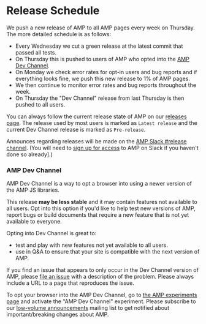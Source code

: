 # Release Schedule

We push a new release of AMP to all AMP pages every week on Thursday. The more detailed schedule is as follows:

- Every Wednesday we cut a green release at the latest commit that passed all tests.
- On Thursday this is pushed to users of AMP who opted into the [AMP Dev Channel](#amp-dev-channel).
- On Monday we check error rates for opt-in users and bug reports and if everything looks fine, we push this new release to 1% of AMP pages.
- We then continue to monitor error rates and bug reports throughout the week.
- On Thursday the "Dev Channel" release from last Thursday is then pushed to all users.

You can always follow the current release state of AMP on our [releases page](https://github.com/ampproject/amphtml/releases). The release used by most users is marked as `Latest release` and the current Dev Channel release is marked as `Pre-release`.

Announces regarding releases will be made on the [AMP Slack #release channel](https://amphtml.slack.com/messages/C4NVAR0H3/).  (You will need to [sign up for access](https://docs.google.com/forms/d/e/1FAIpQLSd83J2IZA6cdR6jPwABGsJE8YL4pkypAbKMGgUZZriU7Qu6Tg/viewform?fbzx=4406980310789882877) to AMP on Slack if you haven't done so already].)

### AMP Dev Channel

AMP Dev Channel is a way to opt a browser into using a newer version of the AMP JS libraries.

This release **may be less stable** and it may contain features not available to all users. Opt into this option if you'd like to help test new versions of AMP, report bugs or build documents that require a new feature that is not yet available to everyone.

Opting into Dev Channel is great to:

- test and play with new features not yet available to all users.
- use in Q&A to ensure that your site is compatible with the next version of AMP.

If you find an issue that appears to only occur in the Dev Channel version of AMP, please [file an issue](https://github.com/ampproject/amphtml/issues/new) with a description of the problem. Please always include a URL to a page that reproduces the issue.

To opt your browser into the AMP Dev Channel, go to [the AMP experiments page](https://cdn.ampproject.org/experiments.html) and activate the "AMP Dev Channel" experiment. Please subscribe to our [low-volume announcements](https://groups.google.com/forum/#!forum/amphtml-announce) mailing list to get notified about important/breaking changes about AMP.
